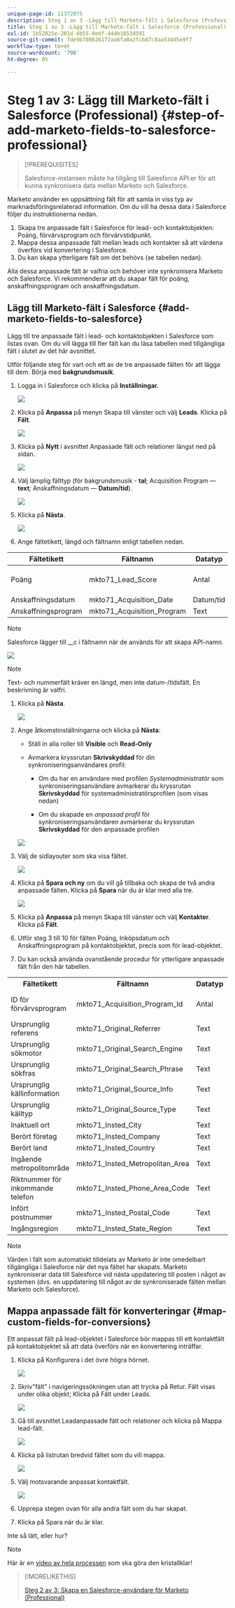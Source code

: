```yaml
---
unique-page-id: 11372975
description: Steg 1 av 3 -Lägg till Marketo-fält i Salesforce (Professional) - Marketo Docs - Produktdokumentation
title: Steg 1 av 3 -Lägg till Marketo-fält i Salesforce (Professional)
exl-id: 1b52825e-201d-4b55-8edf-444b1653d591
source-git-commit: 7de9b708626172aa6fa0a2fcb87c8aa534d5e9f7
workflow-type: tm+mt
source-wordcount: '798'
ht-degree: 0%

---
```


# Steg 1 av 3: Lägg till Marketo-fält i Salesforce (Professional) {#step-of-add-marketo-fields-to-salesforce-professional}

>[!PREREQUISITES]
>
>Salesforce-instansen måste ha tillgång till Salesforce API:er för att kunna synkronisera data mellan Marketo och Salesforce.

Marketo använder en uppsättning fält för att samla in viss typ av marknadsföringsrelaterad information. Om du vill ha dessa data i Salesforce följer du instruktionerna nedan.

1. Skapa tre anpassade fält i Salesforce för lead- och kontaktobjekten: Poäng, förvärvsprogram och förvärvstidpunkt.
1. Mappa dessa anpassade fält mellan leads och kontakter så att värdena överförs vid konvertering i Salesforce.
1. Du kan skapa ytterligare fält om det behövs (se tabellen nedan).

Alla dessa anpassade fält är valfria och behöver inte synkronisera Marketo och Salesforce. Vi rekommenderar att du skapar fält för poäng, anskaffningsprogram och anskaffningsdatum.

## Lägg till Marketo-fält i Salesforce {#add-marketo-fields-to-salesforce}

Lägg till tre anpassade fält i lead- och kontaktobjekten i Salesforce som listas ovan. Om du vill lägga till fler fält kan du läsa tabellen med tillgängliga fält i slutet av det här avsnittet.

Utför följande steg för vart och ett av de tre anpassade fälten för att lägga till dem. Börja med **bakgrundsmusik**.

1. Logga in i Salesforce och klicka på **Inställningar.**

   ![](assets/image2016-5-23-13-3a15-3a21.png)

1. Klicka på **Anpassa** på menyn Skapa till vänster och välj **Leads**. Klicka på **Fält**.

   ![](assets/image2016-5-23-13-3a20-3a5.png)

1. Klicka på **Nytt** i avsnittet Anpassade fält och relationer längst ned på sidan.

   ![](assets/image2016-5-26-14-3a41-3a40.png)

1. Välj lämplig fälttyp (för bakgrundsmusik - **tal**; Acquisition Program — **text**; Anskaffningsdatum — **Datum/tid**).

   ![](assets/choose-field-type-2-hand.png)

1. Klicka på **Nästa**.

   ![](assets/image2016-5-26-14-3a51-3a14.png)

1. Ange fältetikett, längd och fältnamn enligt tabellen nedan.

<table> 
 <thead> 
  <tr> 
   <th> 
    <div>
      Fältetikett 
    </div></th> 
   <th> 
    <div>
      Fältnamn 
    </div></th> 
   <th> 
    <div>
      Datatyp 
    </div></th> 
   <th> 
    <div>
      Fältattribut 
    </div></th> 
  </tr> 
 </thead> 
 <tbody> 
  <tr> 
   <td>Poäng</td> 
   <td>mkto71_Lead_Score</td> 
   <td>Antal</td> 
   <td>Längd 10<br>Decimaltecken 0 </td> 
  </tr> 
  <tr> 
   <td>Anskaffningsdatum</td> 
   <td>mkto71_Acquisition_Date</td> 
   <td>Datum/tid</td> 
   <td> </td> 
  </tr> 
  <tr> 
   <td>Anskaffningsprogram</td> 
   <td>mkto71_Acquisition_Program</td> 
   <td>Text</td> 
   <td>Längd 255</td> 
  </tr> 
 </tbody> 
</table>

>[!NOTE]
>
>Salesforce lägger till __c i fältnamn när de används för att skapa API-namn.

![](assets/image2016-5-26-14-3a55-3a33.png)

>[!NOTE]
>
>Text- och nummerfält kräver en längd, men inte datum-/tidsfält. En beskrivning är valfri.

1. Klicka på **Nästa**.

   ![](assets/image2016-5-23-14-3a50-3a5.png)

1. Ange åtkomstinställningarna och klicka på **Nästa**:

   * Ställ in alla roller till **Visible** och **Read-Only**

   * Avmarkera kryssrutan **Skrivskyddad** för din synkroniseringsanvändares profil:

      * Om du har en användare med profilen _Systemadministratör_ som synkroniseringsanvändare avmarkerar du kryssrutan **Skrivskyddad** för systemadministratörsprofilen (som visas nedan)

      * Om du skapade en _anpassad profil_ för synkroniseringsanvändaren avmarkerar du kryssrutan **Skrivskyddad** för den anpassade profilen

   ![](assets/image2016-6-30-9-3a25-3a4.png)

1. Välj de sidlayouter som ska visa fältet.

   ![](assets/image2016-5-26-15-3a14-3a45.png)

1. Klicka på **Spara och ny** om du vill gå tillbaka och skapa de två andra anpassade fälten. Klicka på **Spara** när du är klar med alla tre.

   ![](assets/image2016-5-23-15-3a8-3a43.png)

1. Klicka på **Anpassa** på menyn Skapa till vänster och välj **Kontakter**. Klicka på **Fält**.
1. Utför steg 3 till 10 för fälten Poäng, Inköpsdatum och Anskaffningsprogram på kontaktobjektet, precis som för lead-objektet.
1. Du kan också använda ovanstående procedur för ytterligare anpassade fält från den här tabellen.

<table> 
 <tbody> 
  <tr> 
   <th>Fältetikett</th> 
   <th>Fältnamn</th> 
   <th>Datatyp</th> 
   <th>Fältattribut</th> 
  </tr> 
  <tr> 
   <td>ID för förvärvsprogram</td> 
   <td>mkto71_Acquisition_Program_Id</td> 
   <td>Antal</td> 
   <td>Längd 18<br>Decimaltecken 0 </td> 
  </tr> 
  <tr> 
   <td>Ursprunglig referens</td> 
   <td>mkto71_Original_Referrer</td> 
   <td>Text</td> 
   <td>Längd 255</td> 
  </tr> 
  <tr> 
   <td>Ursprunglig sökmotor</td> 
   <td>mkto71_Original_Search_Engine</td> 
   <td>Text</td> 
   <td>Längd 255</td> 
  </tr> 
  <tr> 
   <td>Ursprunglig sökfras</td> 
   <td>mkto71_Original_Search_Phrase</td> 
   <td>Text</td> 
   <td>Längd 255</td> 
  </tr> 
  <tr> 
   <td>Ursprunglig källinformation</td> 
   <td>mkto71_Original_Source_Info</td> 
   <td>Text</td> 
   <td>Längd 255</td> 
  </tr> 
  <tr> 
   <td>Ursprunglig källtyp</td> 
   <td>mkto71_Original_Source_Type</td> 
   <td>Text</td> 
   <td>Längd 255</td> 
  </tr> 
  <tr> 
   <td>Inaktuell ort</td> 
   <td>mkto71_Insted_City</td> 
   <td>Text</td> 
   <td>Längd 255</td> 
  </tr> 
  <tr> 
   <td>Berört företag</td> 
   <td>mkto71_Insted_Company</td> 
   <td>Text</td> 
   <td>Längd 255</td> 
  </tr> 
  <tr> 
   <td>Berört land</td> 
   <td>mkto71_Insted_Country</td> 
   <td>Text</td> 
   <td>Längd 255</td> 
  </tr> 
  <tr> 
   <td>Ingående metropolitområde</td> 
   <td>mkto71_Insted_Metropolitan_Area</td> 
   <td>Text</td> 
   <td>Längd 255</td> 
  </tr> 
  <tr> 
   <td>Riktnummer för inkommande telefon</td> 
   <td>mkto71_Insted_Phone_Area_Code</td> 
   <td>Text</td> 
   <td>Längd 255</td> 
  </tr> 
  <tr> 
   <td>Infört postnummer</td> 
   <td>mkto71_Insted_Postal_Code</td> 
   <td>Text</td> 
   <td>Längd 255</td> 
  </tr> 
  <tr> 
   <td>Ingångsregion</td> 
   <td>mkto71_Insted_State_Region</td> 
   <td>Text</td> 
   <td>Längd 255</td> 
  </tr> 
 </tbody> 
</table>

>[!NOTE]
>
>Värden i fält som automatiskt tilldelats av Marketo är inte omedelbart tillgängliga i Salesforce när det nya fältet har skapats. Marketo synkroniserar data till Salesforce vid nästa uppdatering till posten i något av systemen (dvs. en uppdatering till något av de synkroniserade fälten mellan Marketo och Salesforce).

## Mappa anpassade fält för konverteringar  {#map-custom-fields-for-conversions}

Ett anpassat fält på lead-objektet i Salesforce bör mappas till ett kontaktfält på kontaktobjektet så att data överförs när en konvertering inträffar.

1. Klicka på Konfigurera i det övre högra hörnet.

   ![](assets/image2016-5-26-16-3a34-3a0.png)

1. Skriv&quot;fält&quot; i navigeringssökningen utan att trycka på Retur. Fält visas under olika objekt; Klicka på Fält under Leads.

   ![](assets/image2016-5-26-16-3a36-3a32.png)

1. Gå till avsnittet Leadanpassade fält och relationer och klicka på Mappa lead-fält.

   ![](assets/image2016-5-26-16-3a39-3a29.png)

1. Klicka på listrutan bredvid fältet som du vill mappa.

   ![](assets/image2016-5-26-16-3a49-3a53.png)

1. Välj motsvarande anpassat kontaktfält.

   ![](assets/image2016-5-26-16-3a56-3a23.png)

1. Upprepa stegen ovan för alla andra fält som du har skapat.
1. Klicka på Spara när du är klar.

Inte så lätt, eller hur?

>[!NOTE]
>
>Här är en [video av hela processen](https://nation.marketo.com/videos/1475) som ska göra den kristallklar!

>[!MORELIKETHIS]
>
>[Steg 2 av 3: Skapa en Salesforce-användare för Marketo (Professional)](/help/marketo/product-docs/crm-sync/salesforce-sync/setup/professional-edition/step-2-of-3-create-a-salesforce-user-for-marketo-professional.md)
